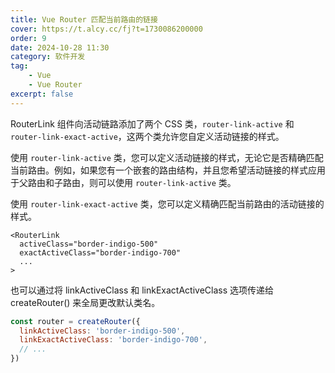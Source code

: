 ```yaml
---
title: Vue Router 匹配当前路由的链接
cover: https://t.alcy.cc/fj?t=1730086200000
order: 9
date: 2024-10-28 11:30
category: 软件开发
tag: 
    - Vue
    - Vue Router
excerpt: false
---
```


RouterLink 组件向活动链路添加了两个 CSS 类，`router-link-active` 和 `router-link-exact-active`，这两个类允许您自定义活动链接的样式。

使用 `router-link-active` 类，您可以定义活动链接的样式，无论它是否精确匹配当前路由。例如，如果您有一个嵌套的路由结构，并且您希望活动链接的样式应用于父路由和子路由，则可以使用 `router-link-active` 类。

使用 `router-link-exact-active` 类，您可以定义精确匹配当前路由的活动链接的样式。

```vue
<RouterLink
  activeClass="border-indigo-500"
  exactActiveClass="border-indigo-700"
  ...
>
```

也可以通过将 linkActiveClass 和 linkExactActiveClass 选项传递给 createRouter() 来全局更改默认类名。

```JavaScript
const router = createRouter({
  linkActiveClass: 'border-indigo-500',
  linkExactActiveClass: 'border-indigo-700',
  // ...
})
```
